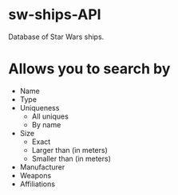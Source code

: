 # sw-ships-API

Database of Star Wars ships.

# Allows you to search by
  - Name
  - Type
  - Uniqueness
    - All uniques
    - By name
  - Size
    - Exact
    - Larger than (in meters)
    - Smaller than (in meters)
  - Manufacturer
  - Weapons
  - Affiliations
